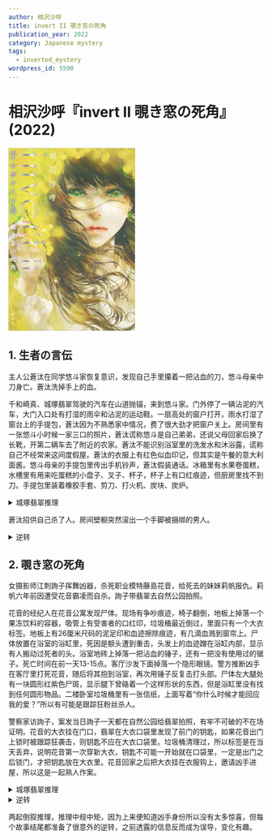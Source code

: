 ```yaml
---
author: 相沢沙呼
title: invert II 覗き窓の死角
publication_year: 2022
category: Japanese mystery
tags:
  - inverted_mystery
wordpress_id: 5590
---
```


# 相沢沙呼『invert II 覗き窓の死角』(2022)

<img src=images/2022_cover.jpg width=250/>

## 1. 生者の言伝

主人公蒼汰在同学悠斗家恢复意识，发现自己手里攥着一把沾血的刀，悠斗母亲中刀身亡。蒼汰洗掉手上的血。

千和崎真、城塚翡翠驾驶的汽车在山道抛锚，来到悠斗家。门外停了一辆沾泥的汽车，大门入口处有打湿的雨伞和沾泥的运动鞋。一扇高处的窗户打开，雨水打湿了窗台上的手提包，蒼汰因为不熟悉家中情况，费了很大劲才把窗户关上。房间里有一张悠斗小时候一家三口的照片，蒼汰谎称悠斗是自己弟弟，还说父母回家后换了长靴，开第二辆车去了附近的农家。蒼汰不能识别浴室里的洗发水和沐浴露，谎称自己不经常来这间度假屋。蒼汰的衣服上有红色似血印记，但其实是午餐的意大利面酱。悠斗母亲的手提包里传出手机铃声，蒼汰假装通话。冰箱里有水果卷蛋糕，水槽里有用来吃蛋糕的小盘子、叉子、杯子，杯子上有口红痕迹，但厨房里找不到刀。手提包里装着橡胶手套、剪刀、打火机、炭块、炭炉。

<details><summary>城塚翡翠推理</summary>
蒼汰在家穿着袜子，如果穿着门口的湿运动鞋回家，袜子应该已经变湿，回家肯定会脱掉，所以运动鞋不是蒼汰的。有一个人X开车回家，把沾泥的运动鞋脱在门口，X现在不知去向。洗手间只有三把牙刷，所以蒼汰称悠斗是自己弟弟是说谎。蒼汰的手机没有连 wifi，对家里布置不熟悉，表明他不是家里的人。
</details>

蒼汰招供自己杀了人。房间壁橱突然滚出一个手脚被捆绑的男人。

<details><summary>逆转</summary>
X在下雨前吃蛋糕，因为如果下雨后还有时间吃蛋糕，肯定来得及关窗户。如果说X吃完蛋糕，把手提包放在窗台上，没有拿钱包和手机就冒雨出门，这违反常理，所以穿脏运动鞋回家的人是X，打开窗户吃蛋糕的人是另一人Y。如果蒼汰杀死X、Y两个人，中间必须拔刀，身上会溅到回血，但蒼汰并无明显血迹。悠斗母亲听到蒼汰闯空门发出的可疑声响，抄起菜刀防身并上楼查看。蒼汰与悠斗母亲扭打，摔倒晕厥。悠斗父亲杀死悠斗母亲嫁祸蒼汰，但蒼汰很快苏醒，悠斗父亲慌忙躲入壁橱。悠斗父亲早打算杀死悠斗母亲，准备了手提包里的炭块等物品，用来伪装悠斗母亲自杀。
</details>

## 2. 覗き窓の死角

女摄影师江刺詢子挥舞凶器，杀死职业模特藤島花音，给死去的妹妹莉帆报仇。莉帆六年前因遭受花音霸凌而自杀。詢子带翡翠去自然公园拍照。

花音的经纪人在花音公寓发现尸体。现场有争吵痕迹，椅子翻倒，地板上掉落一个果冻饮料的容器，吸管上有受害者的口红印，垃圾桶最近倒过，里面只有一个大衣标签。地板上有26厘米尺码的泥足印和血迹擦除痕迹，有几滴血溅到窗帘上。尸体放置在浴室的浴缸里，死因是额头遭到重击，头发上的血迹蹭在浴缸内部，显示有人搬动过死者的头。浴室地砖上掉落一把沾血的锤子，还有一把没有使用过的锯子。死亡时间在前一天13-15点。客厅沙发下面掉落一个隐形眼镜。警方推断凶手在客厅里打死花音，随后将其抱到浴室，再次用锤子反复击打头部。尸体左大腿处有一块圆形红紫色尸斑，显示腿下曾硌着一个这样形状的东西，但是浴缸里没有找到任何圆形物品。二楼卧室垃圾桶里有一张信纸，上面写着“你什么时候才能回应我的爱？”所以有可能是跟踪狂粉丝杀人。

警察家访詢子，案发当日詢子一天都在自然公园给翡翠拍照，有牢不可破的不在场证明。花音的大衣挂在门口，翡翠在大衣口袋里发现了前门的钥匙，如果花音出门上锁时被跟踪狂袭击，则钥匙不应在大衣口袋里。垃圾桶清理过，所以标签是在当天丢弃，说明花音第一次穿新大衣，钥匙不可能一开始就在口袋里，一定是出门之后锁门，才把钥匙放在大衣里。花音回家之后把大衣挂在衣服钩上，邀请凶手进屋，所以这是一起熟人作案。

<details><summary>城塚翡翠推理</summary>
机器人吸尘器在14点启动，轮子上的血迹非常少，说明14点时地上的血迹已经擦拭干净，尸体已经从客厅搬入浴室。死者耳环脱落掉在浴缸里，造成尸体大腿上的尸斑。法医证实尸体大腿的压力至少持续了两个小时，所以12点尸体已经在浴室。可是推定的死亡时间在13点之后，形成矛盾。这说明14点时尸体既不在客厅也不在浴室。
中午气温高，花音没有必要穿外套出门，所以她其实是清晨出门，回家后被詢子打晕。詢子把花音搬入露营车后备箱，中午抽空在自然公园杀死花音。詢子特意把尸体搬入浴缸，是为了掩盖尸体的蜷缩姿势，反复击打头部是为了防止尸体解剖发现生前创伤。詢子在地板上找到一个死者的耳环，却无法找到另一个耳环，为了不让警察怀疑耳环是在搬运尸体时掉落，将其收在死者家中某处。
</details>

<details><summary>逆转</summary>
耳环不是花音的，而是翡翠的，另一个耳环就戴在翡翠的的耳朵上，这恰好证明詢子是杀人凶手。翡翠不慎撞到头，一个耳环掉在露营车后备箱的床单上，后来詢子用床单搬运尸体，耳环掉落在死者家中。詢子从牛仔裤口袋里而不是钱包里拿出票根，显示她之前曾进出公园，用到票根。
</details>

两起倒叙推理，推理中规中矩，因为上来便知道凶手身份所以没有太多惊喜，但每个故事结尾都准备了很意外的逆转，之前透露的信息反而成为误导，变化有趣。